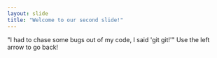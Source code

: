 ```yaml
---
layout: slide
title: "Welcome to our second slide!"
---
```

"I had to chase some bugs out of my code, I said 'git git!'"
Use the left arrow to go back!

